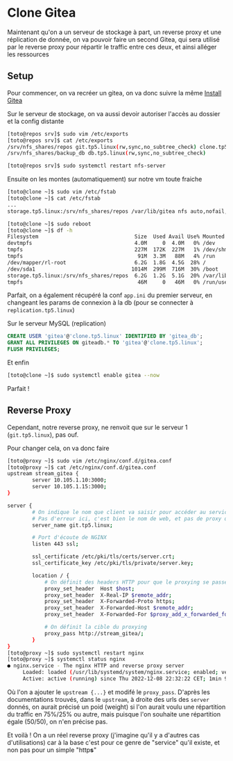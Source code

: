 # Clone Gitea

Maintenant qu'on a un serveur de stockage à part, un reverse proxy et une réplication de donnée, on va pouvoir faire un second Gitea, qui sera utilisé par le reverse proxy pour répartir le traffic entre ces deux, et ainsi alléger les ressources

## Setup

Pour commencer, on va recréer un gitea, on va donc suivre la même [Install Gitea](./gitea.md)

Sur le serveur de stockage, on va aussi devoir autoriser l'accès au dossier et la config distante

```sh
[toto@repos srv]$ sudo vim /etc/exports
[toto@repos srv]$ cat /etc/exports
/srv/nfs_shares/repos git.tp5.linux(rw,sync,no_subtree_check) clone.tp5.linux(rw,sync,no_subtree_check)
/srv/nfs_shares/backup_db db.tp5.linux(rw,sync,no_subtree_check)

[toto@repos srv]$ sudo systemctl restart nfs-server
```

Ensuite on les montes (automatiquement) sur notre vm toute fraiche

```sh
[toto@clone ~]$ sudo vim /etc/fstab
[toto@clone ~]$ cat /etc/fstab
...
storage.tp5.linux:/srv/nfs_shares/repos /var/lib/gitea nfs auto,nofail,noatime,nolock,intr,tcp,actimeo=1800 0 0

[toto@clone ~]$ sudo reboot
[toto@clone ~]$ df -h
Filesystem                               Size  Used Avail Use% Mounted on
devtmpfs                                 4.0M     0  4.0M   0% /dev
tmpfs                                    227M  172K  227M   1% /dev/shm
tmpfs                                     91M  3.3M   88M   4% /run
/dev/mapper/rl-root                      6.2G  1.8G  4.5G  28% /
/dev/sda1                               1014M  299M  716M  30% /boot
storage.tp5.linux:/srv/nfs_shares/repos  6.2G  1.2G  5.1G  20% /var/lib/gitea
tmpfs                                     46M     0   46M   0% /run/user/1000
```

Parfait, on a également récupéré la conf `app.ini` du premier serveur, en changeant les params de connexion à la db (pour se connecter à `replication.tp5.linux`)

Sur le serveur MySQL (replication)

```sql
CREATE USER 'gitea'@'clone.tp5.linux' IDENTIFIED BY 'gitea_db';
GRANT ALL PRIVILEGES ON giteadb.* TO 'gitea'@'clone.tp5.linux';
FLUSH PRIVILEGES;
```

Et enfin

```sh
[toto@clone ~]$ sudo systemctl enable gitea --now
```

Parfait !

## Reverse Proxy

Cependant, notre reverse proxy, ne renvoit que sur le serveur 1 (`git.tp5.linux`), pas ouf.

Pour changer cela, on va donc faire

```sh
[toto@proxy ~]$ sudo vim /etc/nginx/conf.d/gitea.conf
[toto@proxy ~]$ cat /etc/nginx/conf.d/gitea.conf
upstream stream_gitea {
        server 10.105.1.10:3000;
        server 10.105.1.15:3000;
}

server {
        # On indique le nom que client va saisir pour accéder au service
        # Pas d'erreur ici, c'est bien le nom de web, et pas de proxy qu'on veut ici !
        server_name git.tp5.linux;

        # Port d'écoute de NGINX
        listen 443 ssl;

        ssl_certificate /etc/pki/tls/certs/server.crt;
        ssl_certificate_key /etc/pki/tls/private/server.key;

        location / {
            # On définit des headers HTTP pour que le proxying se passe bien
            proxy_set_header  Host $host;
            proxy_set_header  X-Real-IP $remote_addr;
            proxy_set_header  X-Forwarded-Proto https;
            proxy_set_header  X-Forwarded-Host $remote_addr;
            proxy_set_header  X-Forwarded-For $proxy_add_x_forwarded_for;

            # On définit la cible du proxying
            proxy_pass http://stream_gitea/;
        }
}
[toto@proxy ~]$ sudo systemctl restart nginx
[toto@proxy ~]$ systemctl status nginx
● nginx.service - The nginx HTTP and reverse proxy server
     Loaded: loaded (/usr/lib/systemd/system/nginx.service; enabled; vendor preset: disabled)
     Active: active (running) since Thu 2022-12-08 22:32:22 CET; 1min 9s ago
```

Où l'on a ajouter le `upstream {...}` et modifé le `proxy_pass`.
D'après les documentations trouvés, dans le `upstream`, à droite des urls des `server` donnés, on aurait précisé un poid (weight) si l'on aurait voulu une répartition du traffic en 75%/25% ou autre, mais puisque l'on souhaite une répartition égale (50/50), on n'en précise pas.

Et voilà ! On a un réel reverse proxy (j'imagine qu'il y a d'autres cas d'utilisations) car à la base c'est pour ce genre de "service" qu'il existe, et non pas pour un simple "http**s**"

